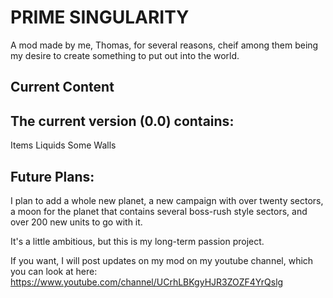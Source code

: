 # PRIME SINGULARITY
A mod made by me, Thomas, for several reasons, cheif among them being my desire to create something to put out into the world.

## Current Content
## The current version (0.0) contains:
Items
Liquids
Some Walls

## Future Plans:
I plan to add a whole new planet, a new campaign with over twenty sectors,
a moon for the planet that contains several boss-rush style sectors,
and over 200 new units to go with it.

It's a little ambitious, but this is my long-term passion project.

If you want, I will post updates on my mod on my youtube channel, which you can look at here:
https://www.youtube.com/channel/UCrhLBKgyHJR3ZOZF4YrQslg
